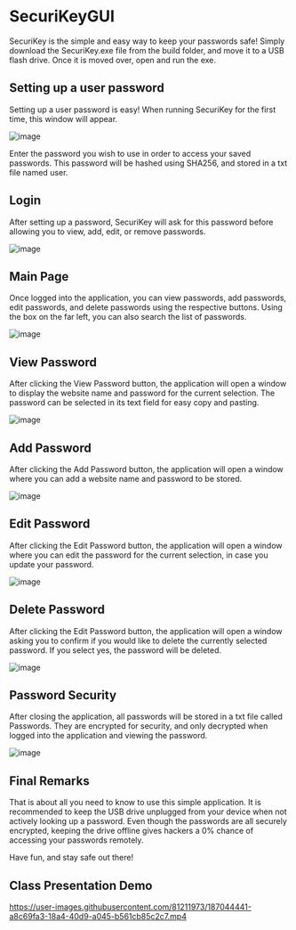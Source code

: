 # SecuriKeyGUI
SecuriKey is the simple and easy way to keep your passwords safe! Simply download the SecuriKey.exe file from the build folder, and move it to a USB flash drive. Once it is moved over, open and run the exe.

## Setting up a user password
Setting up a user password is easy! When running SecuriKey for the first time, this window will appear.

![image](https://user-images.githubusercontent.com/81211973/147170751-a831e5f9-6f0e-44cc-9831-f528686c576e.png)

Enter the password you wish to use in order to access your saved passwords.
This password will be hashed using SHA256, and stored in a txt file named user.

## Login
After setting up a password, SecuriKey will ask for this password before allowing you to view, add, edit, or remove passwords.

![image](https://user-images.githubusercontent.com/81211973/147171997-de166df2-0bee-4ada-a431-df44fbfd0adc.png)

## Main Page

Once logged into the application, you can view passwords, add passwords, edit passwords, and delete passwords using the respective buttons. Using the box on the far left, you can also search the list of passwords.

![image](https://user-images.githubusercontent.com/81211973/147382092-fa1e8b27-da54-45a4-bc33-d2edaff923e3.png)

## View Password

After clicking the View Password button, the application will open a window to display the website name and password for the current selection. The password can be selected in its text field for easy copy and pasting.

![image](https://user-images.githubusercontent.com/81211973/147382163-4388160a-1966-474d-a29e-e60240c127db.png)

## Add Password

After clicking the Add Password button, the application will open a window where you can add a website name and password to be stored.

![image](https://user-images.githubusercontent.com/81211973/147382212-1836f9b0-1fcd-4244-95d6-89f93082bb98.png)


## Edit Password

After clicking the Edit Password button, the application will open a window where you can edit the password for the current selection, in case you update your password.

![image](https://user-images.githubusercontent.com/81211973/147382275-2c5296b8-bb87-4163-bba7-f1acec2e7dcc.png)


## Delete Password

After clicking the Edit Password button, the application will open a window asking you to confirm if you would like to delete the currently selected password. If you select yes, the password will be deleted.

![image](https://user-images.githubusercontent.com/81211973/147382290-6775c5f6-4fa2-443f-98c9-9530fe66b965.png)


## Password Security

After closing the application, all passwords will be stored in a txt file called Passwords. They are encrypted for security, and only decrypted when logged into the application and viewing the password.

![image](https://user-images.githubusercontent.com/81211973/147382345-b02c1294-9c97-4752-9802-bde7f1d69ed0.png)

## Final Remarks

That is about all you need to know to use this simple application. It is recommended to keep the USB drive unplugged from your device when not actively looking up a password. Even though the passwords are all securely encrypted, keeping the drive offline gives hackers a 0% chance of accessing your passwords remotely.

Have fun, and stay safe out there!

## Class Presentation Demo

https://user-images.githubusercontent.com/81211973/187044441-a8c69fa3-18a4-40d9-a045-b561cb85c2c7.mp4


